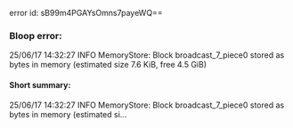 error id: sB99m4PGAYsOmns7payeWQ==
### Bloop error:

25/06/17 14:32:27 INFO MemoryStore: Block broadcast_7_piece0 stored as bytes in memory (estimated size 7.6 KiB, free 4.5 GiB)
#### Short summary: 

25/06/17 14:32:27 INFO MemoryStore: Block broadcast_7_piece0 stored as bytes in memory (estimated si...